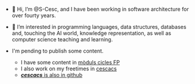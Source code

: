 - 👋 Hi, I’m @S-Cesc, and I have been working in software architecture for over fourty years.
- 👀 I’m interested in programming languages, data structures, databases and, touching the AI world, knowledge representation,
as well as computer science teaching and learning.

- I'm pending to publish some content.
  - I have some content in [mòduls cicles FP](https://www.fpcesc.epizy.com/?i=1) 
  - I also work on my freetimes in [cescacs](https://cescacs.orgfree.com/)
  - [***cescacs*** is also in github](https://github.com/cescacs)

<!--
- 🌱 I’m currently learning ...
- 💞️ I’m looking to collaborate on ...
- 📫 How to reach me ...
-->

<!---
S-Cesc/S-Cesc is a ✨ special ✨ repository because its `README.md` (this file) appears on your GitHub profile.
You can click the Preview link to take a look at your changes.
--->
